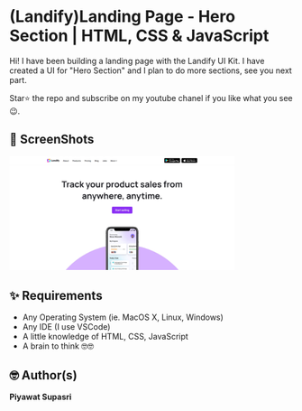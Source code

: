 # (Landify)Landing Page - Hero Section | HTML, CSS & JavaScript
Hi! I have been building a landing page with the Landify UI Kit.
I have created a UI for "Hero Section" and I plan to do more sections, see you next part.

Star⭐ the repo and subscribe on my youtube chanel if you like what you see😉.

## 📸  ScreenShots
<img src="ss/hero.jpg" width="400">

## ✨ Requirements
* Any Operating System (ie. MacOS X, Linux, Windows)
* Any IDE (I use VSCode)
* A little knowledge of HTML, CSS, JavaScript
* A brain to think 🤓🤓

## 🤓 Author(s)
**Piyawat Supasri**